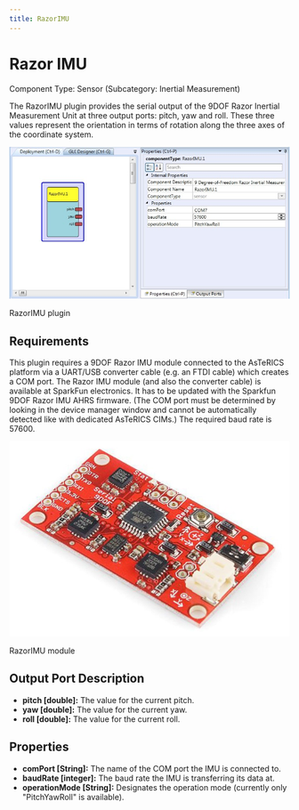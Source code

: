 ```yaml
---
title: RazorIMU
---
```


# Razor IMU

Component Type: Sensor (Subcategory: Inertial Measurement)

The RazorIMU plugin provides the serial output of the 9DOF Razor Inertial Measurement Unit at three output ports: pitch, yaw and roll. These three values represent the orientation in terms of rotation along the three axes of the coordinate system.

![Screenshot: RazorIMU plugin](img/razorimu.jpg "Screenshot: RazorIMU plugin")

RazorIMU plugin

## Requirements

This plugin requires a 9DOF Razor IMU module connected to the AsTeRICS platform via a UART/USB converter cable (e.g. an FTDI cable) which creates a COM port. The Razor IMU module (and also the converter cable) is available at SparkFun electronics. It has to be updated with the Sparkfun 9DOF Razor IMU AHRS firmware. (The COM port must be determined by looking in the device manager window and cannot be automatically detected like with dedicated AsTeRICS CIMs.) The required baud rate is 57600.

![RazorIMU](img/razorimu_picture.jpg "RazorIMU")

RazorIMU module

## Output Port Description

*   **pitch \[double\]:** The value for the current pitch.
*   **yaw \[double\]:** The value for the current yaw.
*   **roll \[double\]:** The value for the current roll.

## Properties

*   **comPort \[String\]:** The name of the COM port the IMU is connected to.
*   **baudRate \[integer\]:** The baud rate the IMU is transferring its data at.
*   **operationMode \[String\]:** Designates the operation mode (currently only "PitchYawRoll" is available).